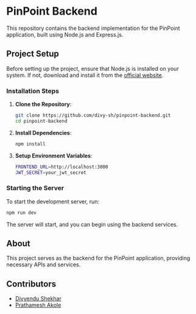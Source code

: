 # PinPoint Backend

This repository contains the backend implementation for the PinPoint application, built using Node.js and Express.js.

## Project Setup

Before setting up the project, ensure that Node.js is installed on your system. If not, download and install it from the [official website](https://nodejs.org/).

### Installation Steps

1. **Clone the Repository**:

   ```bash
   git clone https://github.com/divy-sh/pinpoint-backend.git
   cd pinpoint-backend
   ```

2. **Install Dependencies**:

   ```bash
   npm install
   ```

3. **Setup Environment Variables**:

   ```bash
   FRONTEND_URL=http://localhost:3000
   JWT_SECRET=your_jwt_secret
   ```

### Starting the Server

To start the development server, run:

```bash
npm run dev
```

The server will start, and you can begin using the backend services.

## About

This project serves as the backend for the PinPoint application, providing necessary APIs and services.

## Contributors

- [Divyendu Shekhar](https://github.com/divy-sh)
- [Prathamesh Akole](https://github.com/prathameshakole)

